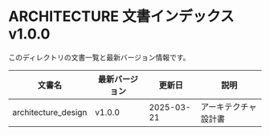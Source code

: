 # ARCHITECTURE 文書インデックス v1.0.0

このディレクトリの文書一覧と最新バージョン情報です。

| 文書名 | 最新バージョン | 更新日 | 説明 |
|--------|----------------|--------|------|
| architecture_design | v1.0.0 | 2025-03-21 | アーキテクチャ設計書 |

